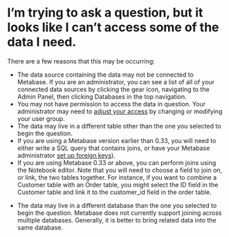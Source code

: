 # I’m trying to ask a question, but it looks like I can’t access some of the data I need.

There are a few reasons that this may be occurring:

- The data source containing the data may not be connected to Metabase. If you are an administrator, you can see a list of all of your connected data sources by clicking the gear icon, navigating to the Admin Panel, then clicking Databases in the top navigation. 
- You may not have permission to access the data in question. Your administrator may need to [adjust your access](https://metabase.com/docs/latest/administration-guide/05-setting-permissions.html) by changing or modifying your user group.
- The data may live in a different table other than the one you selected to begin the question. 
 - If you are using a Metabase version earlier than 0.33, you will need to either write a SQL query that contains joins, or have your Metabase administrator [set up foreign keys](https://metabase.com/docs/latest/administration-guide/03-metadata-editing.html)). 
 - If you are using Metabase 0.33 or above, you can perform joins using the Notebook editor. Note that you will need to choose a field to join on, or link, the two tables together. For instance, if you want to combine a Customer table with an Order table, you might select the ID field in the Customer table and link it to the customer_id field in the order table.
 
* The data may live in a different database than the one you selected to begin the question. Metabase does not currently support joining across multiple databases. Generally, it is better to bring related data into the same database.

